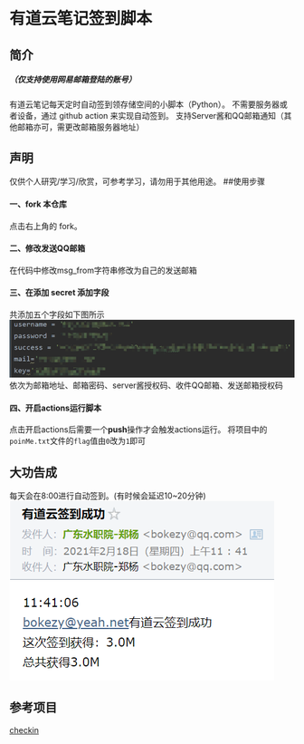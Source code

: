 # 有道云笔记签到脚本
## 简介
##### （仅支持使用网易邮箱登陆的账号）
有道云笔记每天定时自动签到领存储空间的小脚本（Python）。
不需要服务器或者设备，通过 github action 来实现自动签到。
支持Server酱和QQ邮箱通知（其他邮箱亦可，需更改邮箱服务器地址）
## 声明
仅供个人研究/学习/欣赏，可参考学习，请勿用于其他用途。
##使用步骤
#### 一、fork 本仓库
点击右上角的 fork。
#### 二、修改发送QQ邮箱
在代码中修改msg_from字符串修改为自己的发送邮箱
#### 三、在添加 secret 添加字段
共添加五个字段如下图所示
![secret](img/secret.png)
依次为邮箱地址、邮箱密码、server酱授权码、收件QQ邮箱、发送邮箱授权码
#### 四、开启**actions**运行脚本
点击开启actions后需要一个**push**操作才会触发actions运行。
将项目中的`poinMe.txt`文件的`flag`值由`0`改为`1`即可

## 大功告成
每天会在8:00进行自动签到。(有时候会延迟10~20分钟)
![1](img/1.png)
## 参考项目
[checkin](https://github.com/lepecoder/checkin)
